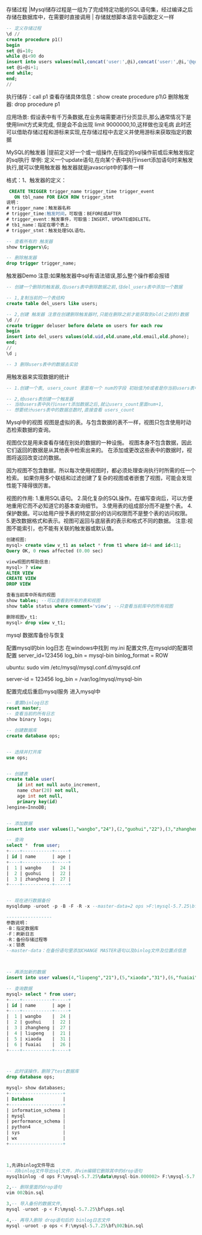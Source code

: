 存储过程
|Mysql储存过程是一组为了完成特定功能的SQL语句集，经过编译之后存储在数据库中，在需要时直接调用
| 存储就想脚本语言中函数定义一样

```sql
-- 定义存储过程
\d //
create procedure p1()
begin
set @i=10;
while @i<90 do
insert into users values(null,concat('user:',@i),concat('user:',@i,'@qq.com'),concat('137013730',@i));
set @i=@i+1;
end while;
end;
//
```

执行储存：call p1
查看存储具体信息：show create procedure p1\G
删除触发器: drop procedure p1

应用场景:
    假设表中有千万条数据,在业务端需要进行分页显示,那么通常情况下是使用limit方式来完成,
    但是会不会出现 limit 9000000,10,这样做也没毛病
    此时还可以借助存储过程和游标来实现,在存储过程中去定义并使用游标来获取指定的数据


MySQL的触发器
|提前定义好一个或一组操作,在指定的sql操作前或后来触发指定的sql执行
举例:
    定义一个update语句,在向某个表中执行insert添加语句时来触发执行,就可以使用触发器
    触发器就是javascript中的事件一样

格式：1、触发器的定义：
```sql
 CREATE TRIGGER trigger_name trigger_time trigger_event
   ON tbl_name FOR EACH ROW trigger_stmt
说明：
# trigger_name：触发器名称
# trigger_time:触发时间，可取值：BEFORE或AFTER
# trigger_event：触发事件，可取值：INSERT、UPDATE或DELETE。
# tb1_name：指定在哪个表上
# trigger_stmt：触发处理SQL语句。

-- 查看所有的 触发器
show triggers\G;

-- 删除触发器
drop trigger trigger_name;
```

触发器Demo
注意:如果触发器中sql有语法错误,那么整个操作都会报错

```sql
-- 创建一个删除的触发器,在users表中删除数据之前,往del_users表中添加一个数据

-- 1,复制当前的一个表结构
create table del_users like users;

-- 2,创建 触发器 注意在创建删除触发器时,只能在删除之前才能获取到old(之前的)数据
\d //
create trigger deluser before delete on users for each row
begin
insert into del_users values(old.uid,old.uname,old.email,old.phone);
end;
//
\d ;

-- 3 删除users表中的数据去实验
```

用触发器来实现数据的统计
```sql
-- 1.创建一个表, users_count 里面有一个 num的字段 初始值为0或者是你当前users表中的count

-- 2,给users表创建一个触发器
-- 当给users表中执行insert添加数据之后,就让users_count里面num+1,
-- 想要统计users表中的数据总数时,直接查看 users_count
```


Mysql中的视图
视图是虚拟的表。与包含数据的表不一样，视图只包含使用时动态检索数据的查询。

视图仅仅是用来查看存储在别处的数据的一种设施。
视图本身不包含数据，因此它们返回的数据是从其他表中检索出来的。
在添加或更改这些表中的数据时，视图将返回改变过的数据。

因为视图不包含数据，所以每次使用视图时，都必须处理查询执行时所需的任一个检索。
如果你用多个联结和过滤创建了复杂的视图或者嵌套了视图，可能会发现性能下降得很厉害。

视图的作用:
1.重用SQL语句。
2.简化复杂的SQL操作。在编写查询后，可以方便地重用它而不必知道它的基本查询细节。
3.使用表的组成部分而不是整个表。
4.保护数据。可以给用户授予表的特定部分的访问权限而不是整个表的访问权限。
5.更改数据格式和表示。视图可返回与底层表的表示和格式不同的数据。
注意:视图不能索引，也不能有关联的触发器或默认值。
```sql
创建视图:
mysql> create view v_t1 as select * from t1 where id>4 and id<11;
Query OK, 0 rows affected (0.00 sec)

view视图的帮助信息:
mysql> ? view
ALTER VIEW
CREATE VIEW
DROP VIEW

查看当前库中所有的视图
show tables; --可以查看到所有的表和视图
show table status where comment='view'; --只查看当前库中的所有视图

删除视图v_t1:
mysql> drop view v_t1;
```



mysql 数据库备份与恢复

配置mysql的bin log日志
在windows中找到 my.ini  配置文件,在mysqld的配置项配置
server_id=123456
log_bin = mysql-bin
binlog_format = ROW

ubuntu:
sudo vim /etc/mysql/mysql.conf.d/mysqld.cnf

server-id    = 123456
log_bin      = /var/log/mysql/mysql-bin


配置完成后重启mysql服务
进入mysql中
```sql
-- 重置binlog日志
reset master;
-- 查看当前的所有日志 
show binary logs;

-- 创建数据库
create database ops;


-- 选择并打开库
use ops;


-- 创建表
create table user(
    id int not null auto_increment,
    name char(20) not null,
    age int not null,
    primary key(id)
)engine=InnoDB;


-- 添加数据
insert into user values(1,"wangbo","24"),(2,"guohui","22"),(3,"zhangheng","27");

-- 查询
select *  from user;
+----+-----------+-----+
| id | name      | age |
+----+-----------+-----+
|  1 | wangbo    |  24 |
|  2 | guohui    |  22 |
|  3 | zhangheng |  27 |
+----+-----------+-----+


-- 现在进行数据备份
mysqldump -uroot -p -B -F -R -x --master-data=2 ops >F:\mysql-5.7.25\bf\ops.sql

-----------------
参数说明：
-B：指定数据库
-F：刷新日志
-R：备份存储过程等
-x：锁表
--master-data：在备份语句里添加CHANGE MASTER语句以及binlog文件及位置点信息



-- 再添加新的数据
insert into user values(4,"liupeng","21"),(5,"xiaoda","31"),(6,"fuaiai","26");

-- 查询数据
mysql> select * from user;
+----+-----------+-----+
| id | name      | age |
+----+-----------+-----+
|  1 | wangbo    |  24 |
|  2 | guohui    |  22 |
|  3 | zhangheng |  27 |
|  4 | liupeng   |  21 |
|  5 | xiaoda    |  31 |
|  6 | fuaiai    |  26 |
+----+-----------+-----+



-- 此时误操作，删除了test数据库
drop database ops;

mysql> show databases;
+--------------------+
| Database           |
+--------------------+
| information_schema |
| mysql              |
| performance_schema |
| python4            |
| sys                |
| wx                 |
+--------------------+



1,先讲binlog文件导出
-- 将binlog文件导出sql文件，并vim编辑它删除其中的drop语句
mysqlbinlog -d ops F:\mysql-5.7.25\data\mysql-bin.000002> F:\mysql-5.7.25\bf\002bin.sql

2,-- 删除里面的drop语句
vim 002bin.sql

3,-- 导入备份的数据文件,
mysql -uroot -p < F:\mysql-5.7.25\bf\ops.sql 

4,-- 再导入删除 drop语句后的 binlog日志文件
mysql -uroot -p ops < F:\mysql-5.7.25\bf\002bin.sql
```



